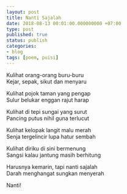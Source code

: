 ```yaml
---
layout: post
title: Nanti Sajalah
date: 2018-08-13 00:01:00.000000000 +07:00
type: post
published: true
status: publish
categories:
- blog
tags: [poem, puisi]
---
```



Kulihat orang-orang buru-buru<br>
Kejar, sepak, sikut dan menyaru

Kulihat pojok taman yang pengap<br>
Sulur belukar enggan rajut harap

Kulihat di tepi sungai yang surut<br>
Pancing putus nihil guna terlucut

Kulihat kelopak langit malu merah<br>
Senja tergelincir lupa hatur sembah

Kulihat diriku di sini bermenung<br>
Sangsi kalau jantung masih berhitung

Harusnya kemarin, tapi nanti sajalah<br>
Darah menghangat sungkan menyerah

Nanti!
